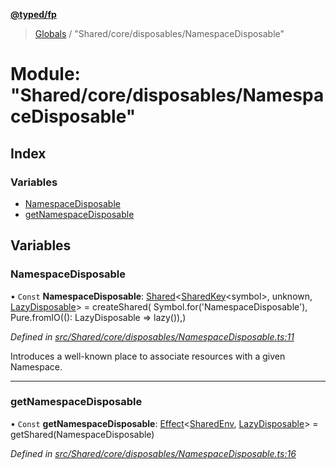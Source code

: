 **[@typed/fp](../README.md)**

> [Globals](../globals.md) / "Shared/core/disposables/NamespaceDisposable"

# Module: "Shared/core/disposables/NamespaceDisposable"

## Index

### Variables

* [NamespaceDisposable](_shared_core_disposables_namespacedisposable_.md#namespacedisposable)
* [getNamespaceDisposable](_shared_core_disposables_namespacedisposable_.md#getnamespacedisposable)

## Variables

### NamespaceDisposable

• `Const` **NamespaceDisposable**: [Shared](_shared_core_model_shared_.shared.md)\<[SharedKey](_shared_core_model_sharedkey_.sharedkey.md)\<symbol>, unknown, [LazyDisposable](../interfaces/_disposable_exports_.lazydisposable.md)> = createShared( Symbol.for('NamespaceDisposable'), Pure.fromIO((): LazyDisposable => lazy()),)

*Defined in [src/Shared/core/disposables/NamespaceDisposable.ts:11](https://github.com/TylorS/typed-fp/blob/8639976/src/Shared/core/disposables/NamespaceDisposable.ts#L11)*

Introduces a well-known place to associate resources with a given
Namespace.

___

### getNamespaceDisposable

• `Const` **getNamespaceDisposable**: [Effect](_effect_effect_.effect.md)\<[SharedEnv](../interfaces/_shared_core_services_sharedenv_.sharedenv.md), [LazyDisposable](../interfaces/_disposable_exports_.lazydisposable.md)> = getShared(NamespaceDisposable)

*Defined in [src/Shared/core/disposables/NamespaceDisposable.ts:16](https://github.com/TylorS/typed-fp/blob/8639976/src/Shared/core/disposables/NamespaceDisposable.ts#L16)*
